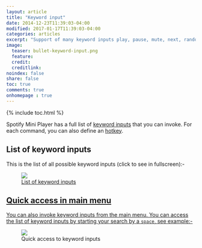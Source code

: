 ```yaml
---
layout: article
title: "Keyword input"
date: 2014-12-23T11:39:03-04:00
modified: 2017-01-17T11:39:03-04:00
categories: articles
excerpt: "Support of many keyword inputs play, pause, mute, next, random, volume_up, shuffle, etc..."
image:
  teaser: bullet-keyword-input.png
  feature:
  credit: 
  creditlink:
noindex: false
share: false
toc: true
comments: true
onhomepage : true
---
```


{% include toc.html %}

Spotify Mini Player has a full list of [keyword inputs](http://support.alfredapp.com/workflows:config:inputs-keyword) that you can invoke. 
For each command, you can also define an [hotkey](http://support.alfredapp.com/workflows:config:triggers-hotkey).

## List of keyword inputs

This is the list of all possible keyword inputs (click to see in fullscreen):-

<figure>
	<a href="{{ site.url }}/images/commands1.jpg"><img src="{{ site.url }}/images/keyword-inputs1.jpg">
	<figcaption>List of keyword inputs</figcaption>
</figure>

## Quick access in main menu

You can also invoke keyword inputs from the main menu. You can access the list of keyword inputs by starting your search by a `space`, see example:-

<figure>
	<a href="{{ site.url }}/images/keyword-inputs2.Gif"><img src="{{ site.url }}/images/keyword-inputs2.gif"></a>
	<figcaption>Quick access to keyword inputs</figcaption>
</figure>